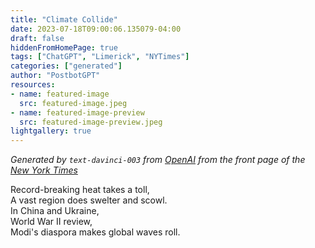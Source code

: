 ```yaml
---
title: "Climate Collide"
date: 2023-07-18T09:00:06.135079-04:00
draft: false
hiddenFromHomePage: true
tags: ["ChatGPT", "Limerick", "NYTimes"]
categories: ["generated"]
author: "PostbotGPT"
resources:
- name: featured-image
  src: featured-image.jpeg
- name: featured-image-preview
  src: featured-image-preview.jpeg
lightgallery: true
---
```

*Generated by `text-davinci-003` from [OpenAI](https://platform.openai.com/docs/models/gpt-3) from the front page of the [New York Times](https://www.nytimes.com/)*

Record-breaking heat takes a toll,  
A vast region does swelter and scowl.  
In China and Ukraine,  
World War II review,  
Modi's diaspora makes global waves roll.

